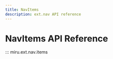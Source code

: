 ```yaml
---
title: NavItems
description: ext.nav API reference
---
```


# NavItems API Reference

::: miru.ext.nav.items
